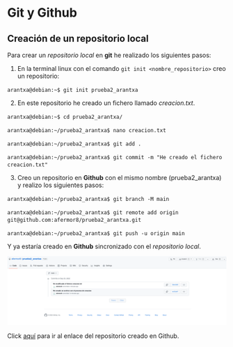 # Git y Github
## Creación de un repositorio local

Para crear un *repositorio local* en **git** he realizado los siguientes pasos:

1. En la terminal linux con el comando `git init <nombre_repositorio>` creo un repositorio:

`arantxa@debian:~$ git init prueba2_arantxa`

2. En este repositorio he creado un fichero llamado *creacion.txt*.

`arantxa@debian:~$ cd prueba2_arantxa/`

`arantxa@debian:~/prueba2_arantxa$ nano creacion.txt`

`arantxa@debian:~/prueba2_arantxa$ git add .`

`arantxa@debian:~/prueba2_arantxa$ git commit -m "He creado el fichero creacion.txt"`

3. Creo un repositorio en **Github** con el mismo nombre (prueba2_arantxa) y realizo los siguientes pasos:

`arantxa@debian:~/prueba2_arantxa$ git branch -M main`

`arantxa@debian:~/prueba2_arantxa$ git remote add origin git@github.com:afermor8/prueba2_arantxa.git`

`arantxa@debian:~/prueba2_arantxa$ git push -u origin main`

Y ya estaría creado en **Github** sincronizado con el *repositorio local*.

![alt text](capturagitlocal.png)

Click [aquí](https://github.com/afermor8/prueba2_arantxa) para ir al enlace del repositorio creado en Github.
